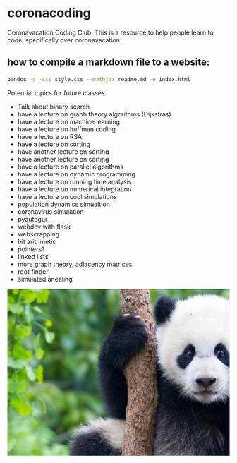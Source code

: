# coronacoding
Coronavacation Coding Club. This is a resource to help people learn to code, specifically over coronavacation. 

## how to compile a markdown file to a website:
```sh
pandoc -s -css style.css --mathjax readme.md -o index.html
```

Potential topics for future classes

- Talk about binary search
- have a lecture on graph theory algorithms (Dijkstras)
- have a lecture on machine learning
- have a lecture on huffman coding
- have a lecture on RSA
- have a lecture on sorting
- have another lecture on sorting
- have another lecture on sorting
- have a lecture on parallel algorithms
- have a lecture on dynamic programming
- have a lecture on running time analysis
- have a lecture on numerical integration
- have a lecture on cool simulations
- population dynamics simualtion 
- coronavirus simulation
- pyautogui
- webdev with flask
- webscrapping
- bit arithmetic
- pointers?
- linked lists
- more graph theory, adjacency matrices
- root finder 
- simulated anealing

![panda](panda.jpg)

